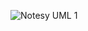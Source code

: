 ![Notesy UML 1](https://user-images.githubusercontent.com/63610026/94864520-f6a56180-03f0-11eb-93dc-78f26e6a7490.png)
